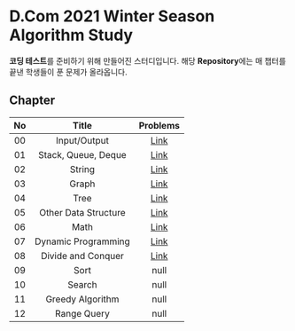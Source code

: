 # D.Com 2021 Winter Season Algorithm Study
**코딩 테스트**를 준비하기 위해 만들어진 스터디입니다. 해당 **Repository**에는 매 챕터를 끝낸 학생들이 푼 문제가 올라옵니다.

## Chapter
| No  |        Title        |                              Problems                               |
| :-: | :-----------------: | :----------------------------------------------------------------: | 
| 00  |    Input/Output      |[Link](https://www.acmicpc.net/workbook/view/5634)|
| 01  | Stack, Queue, Deque  |[Link](https://www.acmicpc.net/workbook/view/6616)|
| 02  |       String         |[Link](https://www.acmicpc.net/workbook/view/6617)|
| 03  |       Graph          |[Link](https://www.acmicpc.net/workbook/view/6729)| 
| 04  |        Tree          |[Link](https://www.acmicpc.net/workbook/view/6760)| 
| 05  | Other Data Structure |[Link](https://www.acmicpc.net/workbook/view/6842)| 
| 06  |         Math         |[Link](https://www.acmicpc.net/workbook/view/6863)| 
| 07  | Dynamic Programming  |[Link](https://www.acmicpc.net/workbook/view/6864)| 
| 08  |  Divide and Conquer  |[Link](https://www.acmicpc.net/workbook/view/6951)| 
| 09  |        Sort          |null| 
| 10  |       Search         |null|
| 11  |   Greedy Algorithm   |null|
| 12  |     Range Query      |null| 
